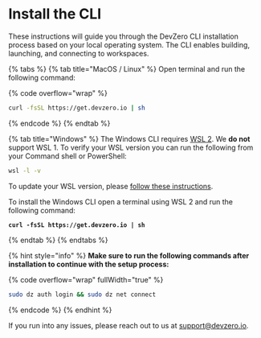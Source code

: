 # Install the CLI

These instructions will guide you through the DevZero CLI installation process based on your local operating system. The CLI enables building, launching, and connecting to workspaces.

{% tabs %}
{% tab title="MacOS / Linux" %}
Open terminal and run the following command:

{% code overflow="wrap" %}
```bash
curl -fsSL https://get.devzero.io | sh
```
{% endcode %}
{% endtab %}

{% tab title="Windows" %}
The Windows CLI requires [WSL 2](https://learn.microsoft.com/en-us/windows/wsl/install). We **do not** support WSL 1. To verify your WSL version you can run the following from your Command shell or PowerShell:

```sh
wsl -l -v
```

To update your WSL version, please [follow these instructions](https://learn.microsoft.com/en-us/windows/wsl/install#upgrade-version-from-wsl-1-to-wsl-2).

To install the Windows CLI open a terminal using WSL 2 and run the following command:

<pre class="language-bash" data-overflow="wrap"><code class="lang-bash"><strong>curl -fsSL https://get.devzero.io | sh
</strong></code></pre>
{% endtab %}
{% endtabs %}

{% hint style="info" %}
**Make sure to run the following commands after installation to continue with the setup process:**

{% code overflow="wrap" fullWidth="true" %}
```bash
sudo dz auth login && sudo dz net connect
```
{% endcode %}
{% endhint %}



If you run into any issues, please reach out to us at [support@devzero.io](mailto:support@devzero.io).
